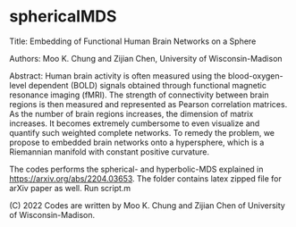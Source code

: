 # sphericalMDS
Title: Embedding of Functional Human Brain Networks on a Sphere 

Authors: Moo K. Chung and Zijian Chen, University of Wisconsin-Madison

Abstract: Human brain activity is often measured using the blood-oxygen-level dependent (BOLD) signals obtained through functional magnetic resonance imaging (fMRI). The strength of connectivity between brain regions is then measured and represented as Pearson correlation matrices. As the number of brain regions increases,  the dimension of matrix increases. It becomes extremely cumbersome to even visualize and quantify such weighted complete networks. To remedy the problem, we propose to embedded brain networks onto a hypersphere, which is a Riemannian manifold with constant positive curvature. 

The codes performs the spherical- and hyperbolic-MDS explained in https://arxiv.org/abs/2204.03653. The folder contains latex zipped file for arXiv paper as well. Run script.m

(C) 2022 Codes are written by Moo K. Chung and Zijian Chen of University of Wisconsin-Madison.
